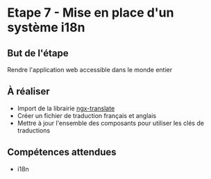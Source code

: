 # Etape 7 - Mise en place d'un système i18n

## But de l'étape

Rendre l'application web accessible dans le monde entier

## À réaliser

* Import de la librairie [ngx-translate](https://github.com/ngx-translate/core)
* Créer un fichier de traduction français et anglais
* Mettre à jour l'ensemble des composants pour utiliser les clés de traductions

## Compétences attendues

* i18n
